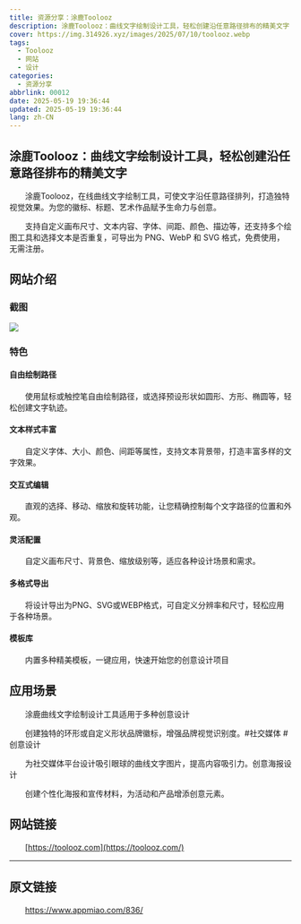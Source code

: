 ```yaml
---
title: 资源分享：涂鹿Toolooz
description: 涂鹿Toolooz：曲线文字绘制设计工具，轻松创建沿任意路径排布的精美文字
cover: https://img.314926.xyz/images/2025/07/10/toolooz.webp
tags:
  - Toolooz
  - 网站
  - 设计
categories: 
  - 资源分享
abbrlink: 00012
date: 2025-05-19 19:36:44
updated: 2025-05-19 19:36:44
lang: zh-CN
---
```


## 涂鹿Toolooz：曲线文字绘制设计工具，轻松创建沿任意路径排布的精美文字

　　涂鹿Toolooz，在线曲线文字绘制工具，可使文字沿任意路径排列，打造独特视觉效果。为您的徽标、标题、艺术作品赋予生命力与创意。

　　支持自定义画布尺寸、文本内容、字体、间距、颜色、描边等，还支持多个绘图工具和选择文本是否重复，可导出为 PNG、WebP 和 SVG 格式，免费使用，无需注册。

## 网站介绍

### 截图

![](https://cdn.jsdelivr.net/gh/kmfx/tuchuang@main/img/202505191632987.png)

### 特色

#### 自由绘制路径

　　使用鼠标或触控笔自由绘制路径，或选择预设形状如圆形、方形、椭圆等，轻松创建文字轨迹。

#### 文本样式丰富

　　自定义字体、大小、颜色、间距等属性，支持文本背景带，打造丰富多样的文字效果。

#### 交互式编辑

　　直观的选择、移动、缩放和旋转功能，让您精确控制每个文字路径的位置和外观。

#### 灵活配置

　　自定义画布尺寸、背景色、缩放级别等，适应各种设计场景和需求。

#### 多格式导出

　　将设计导出为PNG、SVG或WEBP格式，可自定义分辨率和尺寸，轻松应用于各种场景。

#### 模板库

　　内置多种精美模板，一键应用，快速开始您的创意设计项目

## 应用场景

　　涂鹿曲线文字绘制设计工具适用于多种创意设计

　　创建独特的环形或自定义形状品牌徽标，增强品牌视觉识别度。#社交媒体 #创意设计

　　为社交媒体平台设计吸引眼球的曲线文字图片，提高内容吸引力。创意海报设计

　　创建个性化海报和宣传材料，为活动和产品增添创意元素。

## 网站链接

　　[https://toolooz.com](https://toolooz.com/)

---

## 原文链接

　　https://www.appmiao.com/836/
